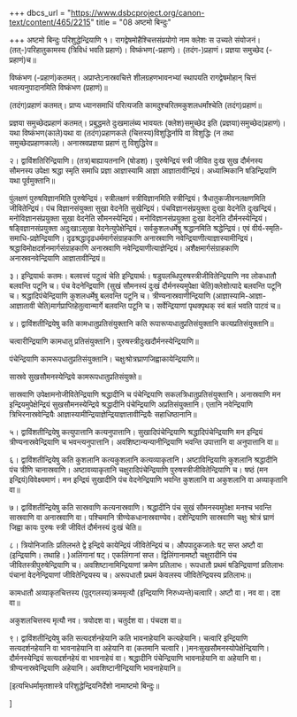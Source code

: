 +++
dbcs_url = "https://www.dsbcproject.org/canon-text/content/465/2215"
title = "08 अष्टमो बिन्दुः"

+++
अष्टमो बिन्दुः
परिशुद्धेन्द्रियाणि
१। रागद्वेषमोहैश्चित्तसंप्रयोगो नाम क्लेशः स उच्यते संयोजनं। (तत्-)परिहातुकामस्य (त्रिविधं भवति प्रहाणं)। विष्कंभण(-प्रहाणं)। (तदंग-)प्रहाणं। प्रज्ञया समुच्छेद (-प्रहाणं)च॥

विष्कंभण (-प्रहाणं)कतमत्। अप्राप्तेऽनास्रवचित्ते शीलग्रहणभावनभ्यां स्थापयति रागद्वेषमोहान् चित्तं भवत्यनुपादानमिति विष्कंभण (प्रहाणं)॥

(तदंग)प्रहाणं कतमत्। प्राप्य ध्यानसमाधिं परित्यजति कामदुश्चरितमकुशलधर्मांश्चेति (तदंग)प्रहाणं॥

प्रज्ञया समुच्छेदप्रहाणं कतमत्। प्रबुद्धमते दुःखमालंब्य भावयतः (क्लेश)समुच्छेद इति (प्रज्ञया)समुच्छेद(प्रहाणं)। यथा विष्कंभण(काले)यथा वा (तदंग)प्रहाणकले (चित्तस्य)विशुद्धिर्नापि वा विशुद्धिः (न तथा समुच्छेदप्रहाणकाले)। अनास्रवप्रज्ञया प्रहाणं तु विशुद्धिरेव॥

२। द्वाविंशतिरिन्द्रियाणि। (तत्र)बाह्यायतनानि (षोडश)। पुरुषेन्द्रियं स्त्री जीवित दुःख सुख दौर्मनस्य सौमनस्य उपेक्षा श्रद्धा स्मृति समाधि प्रज्ञा आज्ञास्यामि आज्ञा आज्ञातावीन्द्रियं। अध्यात्मिकानि षडिन्द्रियाणि यथा पूर्वमुक्तानि॥

पुंलक्षणं पुरुषविज्ञानमिति पुरुषेन्द्रियं। स्त्रीलक्षणं स्त्रीविज्ञानमिति स्त्रीन्द्रियं। त्रैधातुकजीवनलक्षणमिति जीवितेन्द्रियं। पंच विज्ञानसंयुक्ता सुखा वेदनेति सुखेन्द्रियं। पंचविज्ञानसंप्रयुक्ता दुःखा वेदनेति दुःखन्द्रियं। मनोविज्ञानसंप्रयुक्ता सुखा वेदनेति सौमनस्येन्द्रियं। मनोविज्ञानसंप्रयुक्ता दुःखा वेदनेति दौर्मनस्येन्द्रियं। षड्विज्ञानसंप्रयुक्ता अदुःखाऽसुखा वेदनेत्युपेक्षेन्द्रियं। सर्वकुशलधर्मेषु श्रद्धानमिति श्रद्धेन्द्रियं। एवं वीर्य-स्मृति-समाधि-प्रज्ञेन्द्रियाणि। दृढश्रद्धादृढधर्ममार्गसंग्राहकाणि अनास्रवाणि नवेन्द्रियाणीत्याज्ञास्यामीन्द्रियं। श्रद्धाविमोक्षदर्शनमार्गसंग्राहकाणि अनास्रवाणि नवेन्द्रियाणीत्याज्ञेन्द्रियं। अशैक्षमार्गसंग्राहकाणि अनास्रवनवेन्द्रियाणि आज्ञातावीन्द्रियं॥

३। इन्द्रियार्थः कतमः। बलवत्त्वं पटुत्वं चेति इन्द्रियार्थः। षडुपलब्धिपुरुषस्त्रीजीवितेन्द्रियाणि नव लोकधातौ बलवन्ति पटूनि च। पंच वेदनेन्द्रियाणि (सुखं सौमनस्यं दुःखं दौर्मनस्यमुपेक्षा चेति)क्लेशोत्पादे बलवन्ति पटूनि च। श्रद्धादिपंचेन्द्रियाणि कुशलधर्मेषु बलवन्ति पटूनि च। त्रीण्यनास्रवाणीन्द्रियाणि (आज्ञास्यामि-आज्ञा-आज्ञातावी चेति)मार्गप्राप्तिहेतुत्वान्मार्गे बलवन्ति पटूनि च। सर्वेन्द्रियाणां पृथक्पृथक् स्वं बलं भवति पाटवं च॥

४। द्वाविंशतीन्द्रियेषु कति कामधातुप्रतिसंयुक्तानि कति रूपारूप्यधातुप्रतिसंयुक्तानि कत्यप्रतिसंयुक्तानि॥

चत्वारीन्द्रियाणि कामधातु प्रतिसंयुक्तानि। पुरुषस्त्रीदुःखदौर्मनस्येन्द्रियाणि॥

पंचेन्द्रियाणि कामरूपधातुप्रतिसंयुक्तानि। चक्षुःश्रोत्रघ्राणजिह्वाकायेन्द्रियाणि॥

सास्रवे सुखसौमनस्येन्द्रिये कामरूपधातुप्रतिसंयुक्ते॥

सास्रवाणि उपेक्षामनोजीवितेन्द्रियाणि श्रद्धादीनि च पंचेन्द्रियाणि सकलत्रिधातुप्रतिसंयुक्तानि। अनास्रवाणि मन इन्द्रियमुपेक्षेन्द्रियं सुखसौमनस्येन्द्रिये श्रद्धादीनि पंचेन्द्रियाणि अप्रतिसंयुक्तानि। एतानि नवेन्द्रियाणि त्रिभिरनास्रवेन्द्रियैः आज्ञास्यामीन्द्रियाज्ञेन्द्रियाज्ञातावीन्द्रियैः सहाधिष्ठानानि॥

५। द्वाविंशतीन्द्रियेषु कत्युपात्तानि कत्यनुपात्तानि। सुखादिपंचेन्द्रियाणि श्रद्धादिपंचेन्द्रियाणि मन इन्द्रियं त्रीण्यनास्रवेन्द्रियाणि च भवन्त्यनुपात्तानि। अवशिष्टान्यन्यानीन्द्रियाणि भवन्ति उपात्तानि वा अनुपात्तानि वा॥

६। द्वाविंशतीन्द्रियेषु कति कुशलानि कत्यकुशलानि कत्यव्याकृतानि। अष्टाविन्द्रियाणि कुशलानि श्रद्धादीनि पंच त्रीणि चानास्रवाणि। अष्टावव्याकृतानि चक्षुरादिपंचेन्द्रियाणि पुरुषस्त्रीजीवितेन्द्रियाणि च। षष्ठं (मन इन्द्रियं)विवेक्ष्यमाणं। मन इन्द्रियं सुखादीनि पंच वेदनेन्द्रियाणि भवन्ति कुशलानि वा अकुशलानि वा अव्याकृतानि वा॥

७। द्वाविंशतीन्द्रियेषु कति सास्रवाणि कत्यनास्रवाणि। श्रद्धादीनि पंच सुखं सौमनस्यमुपेक्षा मनश्च भवन्ति सास्रवाणि वा अनास्रवाणि वा। पश्चिमानि त्रीण्येकधानास्रवाण्येव। दशेन्द्रियाणि सास्रवाणि चक्षुः श्रोत्रं घ्राणं जिह्वा कायः पुरुषः स्त्री जीवितं दौर्मनस्यं दुःखं चेति॥

८। त्रियोनिजातिः प्रतिलभते द्वे इन्द्रिये कायेन्द्रियं जीवितेन्द्रियं च। औपपादुकजातेः षट् सप्त अष्टौ वा (इन्द्रियाणि। तथाहि। )अलिंगानां षट्। एकलिंगानां सप्त। द्विलिंगानामष्टौ चक्षुरादीनि पंच जीवितस्त्रीपुरुषेन्द्रियाणि च। अवशिष्टानामिन्द्रियाणां क्रमेण प्रतिलाभः। रूपधातौ प्रथमं षडिन्द्रियाणां प्रतिलाभः पंचानां वेदनेन्द्रियाणां जीवितेन्द्रियस्य च। अरूपधातौ प्रथमं केवलस्य जीवितेन्द्रियस्य प्रतिलाभः॥

कामधातौ अव्याकृतचित्तस्य (पुद्गलस्य)क्रममृत्यौ (इन्द्रियाणि निरुध्यन्ते)चत्वारि। अष्टौ वा। नव वा। दश वा॥

अकुशलचित्तस्य मृत्यौ नव। त्रयोदश वा। चतुर्दश वा। पंचदश वा॥

९। द्वाविंशतीन्द्रियेषु कति सत्यदर्शनहेयानि कति भावनाहेयानि कत्यहेयानि। चत्वारि इन्द्रियाणि सत्यदर्शनहेयानि वा भावनाहेयानि वा अहेयानि वा (कतमानि चत्वारि। )मनःसुखसौमनस्योपेक्षेन्द्रियाणि। दौर्मनस्येन्द्रियं सत्यदर्शनहेयं वा भावनाहेयं वा। श्रद्धादीनि पंचेन्द्रियाणि भावनाहेयानि वा अहेयानि वा। त्रीण्यनास्रवेन्द्रियाणि अहेयानि। अवशिष्टानीन्द्रियाणि भावनाहेयानि॥

[इत्यभिधर्मामृतशास्त्रे परिशुद्धेन्द्रियनिर्देशो नामाष्टमो बिन्दुः॥

]
